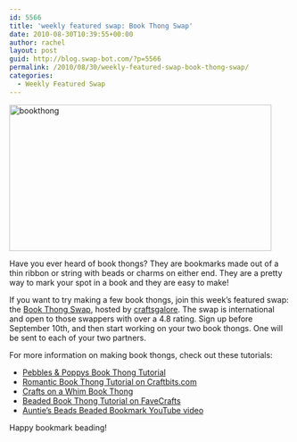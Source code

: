 ```yaml
---
id: 5566
title: 'weekly featured swap: Book Thong Swap'
date: 2010-08-30T10:39:55+00:00
author: rachel
layout: post
guid: http://blog.swap-bot.com/?p=5566
permalink: /2010/08/30/weekly-featured-swap-book-thong-swap/
categories:
  - Weekly Featured Swap
---
```

[<img src="http://blog.swap-bot.com/wp-content/uploads/2010/08/bookthong.jpg" alt="bookthong" title="bookthong" width="470" height="262" class="aligncenter size-full wp-image-5567" srcset="http://blog.swap-bot.com/wp-content/uploads/2010/08/bookthong-300x167.jpg 300w, http://blog.swap-bot.com/wp-content/uploads/2010/08/bookthong.jpg 470w" sizes="(max-width: 470px) 100vw, 470px" />](http://pebblesandpoppys.blogspot.com/2009/09/book-thong-tutorial.html)

Have you ever heard of book thongs? They are bookmarks made out of a thin ribbon or string with beads or charms on either end. They are a pretty way to mark your spot in a book and they are easy to make! 

If you want to try making a few book thongs, join this week&#8217;s featured swap: the [Book Thong Swap](http://www.swap-bot.com/swap/show/70805), hosted by [craftsgalore](http://www.swap-bot.com/user:craftsgalore). The swap is international and open to those swappers with over a 4.8 rating. Sign up before September 10th, and then start working on your two book thongs. One will be sent to each of your two partners. 

For more information on making book thongs, check out these tutorials:

  * [Pebbles & Poppys Book Thong Tutorial](http://pebblesandpoppys.blogspot.com/2009/09/book-thong-tutorial.html)
  * [Romantic Book Thong Tutorial on Craftbits.com](http://www.craftbits.com/project/romantic-book-thong)
  * [Crafts on a Whim Book Thong](http://craftsonawhim.com/node/27)
  * [Beaded Book Thong Tutorial on FaveCrafts](http://www.favecrafts.com/Gifts/Beaded-Book-Thong#)
  * [Auntie&#8217;s Beads Beaded Bookmark YouTube video](http://www.youtube.com/watch?v=vIa6hr-qKuw)

Happy bookmark beading!